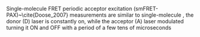 Single-molecule FRET periodic acceptor excitation (smFRET-PAX)~\cite{Doose_2007} measurements are similar to single-molecule , the
donor (D) laser is constantly on, while the acceptor (A) laser modulated
turning it ON and OFF with a period of a few tens of microseconds
